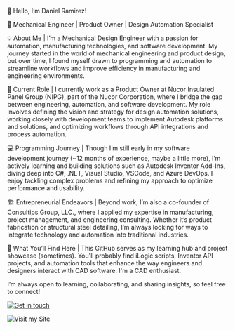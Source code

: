 👋 Hello, I’m Daniel Ramirez!

🔧 Mechanical Engineer | Product Owner | Design Automation Specialist

💡 About Me |
I’m a Mechanical Design Engineer with a passion for automation, manufacturing technologies, and software development. My journey started in the world of mechanical engineering and product design, but over time, I found myself drawn to programming and automation to streamline workflows and improve efficiency in manufacturing and engineering environments.

🚀 Current Role |
I currently work as a Product Owner at Nucor Insulated Panel Group (NIPG), part of the Nucor Corporation, where I bridge the gap between engineering, automation, and software development. My role involves defining the vision and strategy for design automation solutions, working closely with development teams to implement Autodesk platforms and solutions, and optimizing workflows through API integrations and process automation.

💻 Programming Journey |
Though I’m still early in my software development journey (~12 months of experience, maybe a little more), I’m actively learning and building solutions such as Autodesk Inventor Add-Ins, diving deep into C#, .NET, Visual Studio, VSCode, and Azure DevOps. I enjoy tackling complex problems and refining my approach to optimize performance and usability.

🏗️ Entrepreneurial Endeavors |
Beyond work, I’m also a co-founder of Consultips Group, LLC., where I applied my expertise in manufacturing, project management, and engineering consulting. Whether it’s product fabrication or structural steel detailing, I’m always looking for ways to integrate technology and automation into traditional industries.

📂 What You’ll Find Here |
This GitHub serves as my learning hub and project showcase (sometimes). You'll probably find iLogic scripts, Inventor API projects, and automation tools that enhance the way engineers and designers interact with CAD software. I'm a CAD enthusiast. 

I’m always open to learning, collaborating, and sharing insights, so feel free to connect!

[![Get in touch](https://img.shields.io/badge/Get%20in%20touch-%F0%9F%91%BB-green?style=for-the-badge)]([https://linktr.ee/deramirezv])

[![Visit my Site](https://img.shields.io/badge/Visit%20My%20Site-%F0%9F%91%BB-blue?style=for-the-badge)]([https://danielramirez.id/])
